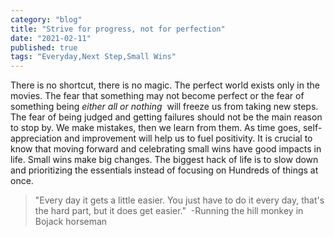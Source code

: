 ```yaml
---
category: "blog"
title: "Strive for progress, not for perfection"
date: "2021-02-11"
published: true
tags: "Everyday,Next Step,Small Wins"
---
```


There is no shortcut, there is no magic. The perfect world exists only in the movies. The fear that something may not become perfect or the fear of something being _either all or nothing_  will freeze us from taking new steps. The fear of being judged and getting failures should not be the main reason to stop by. We make mistakes, then we learn from them. As time goes, self-appreciation and improvement will help us to fuel positivity. It is crucial to know that moving forward and celebrating small wins have good impacts in life. Small wins make big changes. The biggest hack of life is to slow down and prioritizing the essentials instead of focusing on Hundreds of things at once.


> "Every day it gets a little easier. You just have to do it every day, that's the hard part, but it does get easier." 
> -Running the hill monkey in Bojack horseman